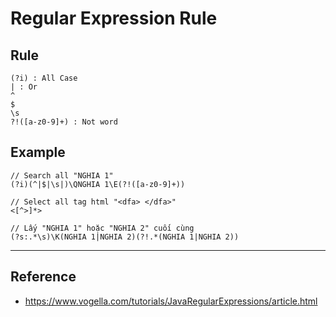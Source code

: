 # Regular Expression Rule

## Rule

```
(?i) : All Case
| : Or
^
$
\s
?!([a-z0-9]+) : Not word
```

## Example

```
// Search all "NGHIA 1"
(?i)(^|$|\s|)\QNGHIA 1\E(?!([a-z0-9]+))  

// Select all tag html "<dfa> </dfa>"
<[^>]*>    

// Lấy "NGHIA 1" hoặc "NGHIA 2" cuối cùng
(?s:.*\s)\K(NGHIA 1|NGHIA 2)(?!.*(NGHIA 1|NGHIA 2))     
```

---

## Reference

- <https://www.vogella.com/tutorials/JavaRegularExpressions/article.html>
